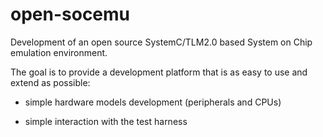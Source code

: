# open-socemu

Development of an open source SystemC/TLM2.0 based System on Chip emulation environment.

The goal is to provide a development platform that is as easy to use and extend as possible:

  * simple hardware models development (peripherals and CPUs)

  * simple interaction with the test harness
